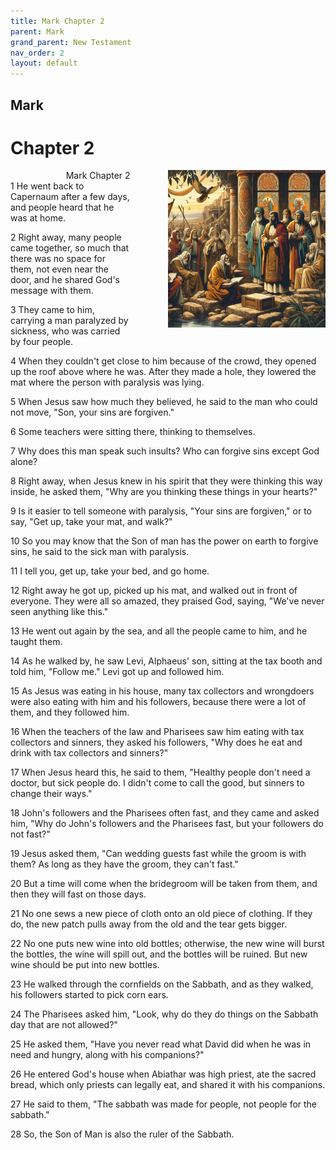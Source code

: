```yaml
---
title: Mark Chapter 2
parent: Mark
grand_parent: New Testament
nav_order: 2
layout: default
---
```


## Mark

# Chapter 2

<div style="clear: both; text-align: right;">
    <div style="max-width: 50%; height: auto; float: right; margin: 0 0 10px 10px; padding-left: 10%;">
        <img src="/assets/Image/Mark/500/2.jpg" alt="Mark Chapter 2" class="chapter-image">
    </div>
    <figcaption style="font-size: 14px; text-align: right;">Mark Chapter 2</figcaption>
</div>
1 He went back to Capernaum after a few days, and people heard that he was at home.

2 Right away, many people came together, so much that there was no space for them, not even near the door, and he shared God's message with them.

3 They came to him, carrying a man paralyzed by sickness, who was carried by four people.

4 When they couldn't get close to him because of the crowd, they opened up the roof above where he was. After they made a hole, they lowered the mat where the person with paralysis was lying.

5 When Jesus saw how much they believed, he said to the man who could not move, "Son, your sins are forgiven."

6 Some teachers were sitting there, thinking to themselves.

7 Why does this man speak such insults? Who can forgive sins except God alone?

8 Right away, when Jesus knew in his spirit that they were thinking this way inside, he asked them, "Why are you thinking these things in your hearts?"

9 Is it easier to tell someone with paralysis, "Your sins are forgiven," or to say, "Get up, take your mat, and walk?"

10 So you may know that the Son of man has the power on earth to forgive sins, he said to the sick man with paralysis.

11 I tell you, get up, take your bed, and go home.

12 Right away he got up, picked up his mat, and walked out in front of everyone. They were all so amazed, they praised God, saying, "We've never seen anything like this."

13 He went out again by the sea, and all the people came to him, and he taught them.

14 As he walked by, he saw Levi, Alphaeus' son, sitting at the tax booth and told him, "Follow me." Levi got up and followed him.

15 As Jesus was eating in his house, many tax collectors and wrongdoers were also eating with him and his followers, because there were a lot of them, and they followed him.

16 When the teachers of the law and Pharisees saw him eating with tax collectors and sinners, they asked his followers, "Why does he eat and drink with tax collectors and sinners?"

17 When Jesus heard this, he said to them, "Healthy people don't need a doctor, but sick people do. I didn't come to call the good, but sinners to change their ways."

18 John's followers and the Pharisees often fast, and they came and asked him, "Why do John's followers and the Pharisees fast, but your followers do not fast?"

19 Jesus asked them, "Can wedding guests fast while the groom is with them? As long as they have the groom, they can't fast."

20 But a time will come when the bridegroom will be taken from them, and then they will fast on those days.

21 No one sews a new piece of cloth onto an old piece of clothing. If they do, the new patch pulls away from the old and the tear gets bigger.

22 No one puts new wine into old bottles; otherwise, the new wine will burst the bottles, the wine will spill out, and the bottles will be ruined. But new wine should be put into new bottles.

23 He walked through the cornfields on the Sabbath, and as they walked, his followers started to pick corn ears.

24 The Pharisees asked him, "Look, why do they do things on the Sabbath day that are not allowed?"

25 He asked them, "Have you never read what David did when he was in need and hungry, along with his companions?"

26 He entered God's house when Abiathar was high priest, ate the sacred bread, which only priests can legally eat, and shared it with his companions.

27 He said to them, "The sabbath was made for people, not people for the sabbath."

28 So, the Son of Man is also the ruler of the Sabbath.



